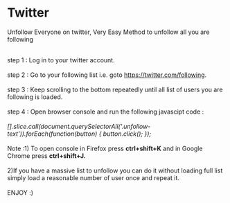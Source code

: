 # Twitter
Unfollow Everyone on twitter,  Very Easy Method to unfollow all you are following <br><br>




step 1 : Log in to your twitter account.<br><br>
step 2 : Go to your following list i.e. goto https://twitter.com/following. <br><br>
step 3 : Keep scrolling to the bottom repeatedly until all list of users you are following is loaded.<br><br>
step 4 : Open browser console and run the following javascipt code : <br><br>
<i>
[].slice.call(document.querySelectorAll('.unfollow-text')).forEach(function(button) {
  button.click();
});
</i>
<br><br>
Note :1) To open console in Firefox press <b>ctrl+shift+K</b> and in Google Chrome press <b>ctrl+shift+J.</b> <br><br>
2)If you have a massive list to unfollow you can do it without loading full list simply load a reasonable number of user once and repeat it.
<br> <br>
ENJOY :)


